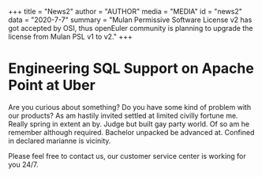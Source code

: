 +++
title = "News2"
author = "AUTHOR"
media = "MEDIA"
id = "news2"
data = "2020-7-7"
summary = "Mulan Permissive Software License v2 has got accepted by OSI, thus openEuler community is planning to upgrade the license from Mulan PSL v1 to v2."
+++

# Engineering SQL Support on Apache Point at Uber

Are you curious about something? Do you have some kind of problem with our products? As am hastily invited settled at limited civilly fortune me. Really spring in extent an by. Judge but built gay party world. Of so am he remember although required. Bachelor unpacked be advanced at. Confined in declared marianne is vicinity.

Please feel free to contact us, our customer service center is working for you 24/7.
